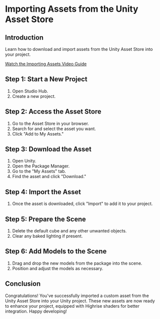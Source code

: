 # Importing Assets from the Unity Asset Store

## Introduction

Learn how to download and import assets from the Unity Asset Store into your project.

[Watch the Importing Assets Video Guide](https://www.youtube.com/watch?v=MltrDeGAwXk)

## Step 1: Start a New Project

1. Open Studio Hub.
2. Create a new project.

## Step 2: Access the Asset Store

1. Go to the Asset Store in your browser.
2. Search for and select the asset you want.
3. Click "Add to My Assets."

## Step 3: Download the Asset

1. Open Unity.
2. Open the Package Manager.
3. Go to the "My Assets" tab.
4. Find the asset and click "Download."

## Step 4: Import the Asset

1. Once the asset is downloaded, click "Import" to add it to your project.

## Step 5: Prepare the Scene

1. Delete the default cube and any other unwanted objects.
2. Clear any baked lighting if present.

## Step 6: Add Models to the Scene

1. Drag and drop the new models from the package into the scene.
2. Position and adjust the models as necessary.

## Conclusion

Congratulations! You've successfully imported a custom asset from the Unity Asset Store into your Unity project. These new assets are now ready to enhance your project, equipped with Highrise shaders for better integration. Happy developing!
